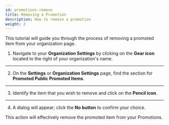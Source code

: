 ```yaml
---
id: promotions-remove
title: Removing a Promotion
description: How to remove a promotion
weight: 2
---
```


This tutorial will guide you through the process of removing a promoted item from your organization page.

1. Navigate to your **Organization Settings** by clicking on the **Gear icon** located to the right of your organization's name.

---

2. On the **Settings** or **Organization Settings** page, find the section for **Promoted Public Promoted Items**.

---

3. Identify the item that you wish to remove and click on the **Pencil icon**.

---

4. A dialog will appear; click the **No button** to confirm your choice.

This action will effectively remove the promoted item from your Promotions.

